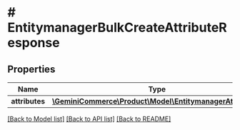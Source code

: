 # # EntitymanagerBulkCreateAttributeResponse


## Properties 


Name | Type | Description | Notes
------------ | ------------- | ------------- | -------------
**attributes**| [**\GeminiCommerce\Product\Model\EntitymanagerAttribute[]**](EntitymanagerAttribute.md) |   | [optional]


[[Back to Model list]](../../README.md#models) [[Back to API list]](../../README.md#endpoints) [[Back to README]](../../README.md)

